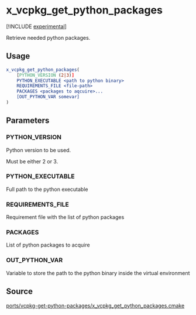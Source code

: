 # x_vcpkg_get_python_packages

[!INCLUDE [experimental](../../../includes/experimental.md)]

Retrieve needed python packages.

## Usage
```cmake
x_vcpkg_get_python_packages(
    [PYTHON_VERSION (2|3)]
    PYTHON_EXECUTABLE <path to python binary>
    REQUIREMENTS_FILE <file-path>
    PACKAGES <packages to aqcuire>...
    [OUT_PYTHON_VAR somevar]
)
```
## Parameters

### PYTHON_VERSION
Python version to be used.

Must be either 2 or 3.

### PYTHON_EXECUTABLE
Full path to the python executable 

### REQUIREMENTS_FILE
Requirement file with the list of python packages

### PACKAGES
List of python packages to acquire

### OUT_PYTHON_VAR
Variable to store the path to the python binary inside the virtual environment

## Source
[ports/vcpkg-get-python-packages/x\_vcpkg\_get\_python\_packages.cmake](https://github.com/Microsoft/vcpkg/blob/master/ports/vcpkg-get-python-packages/x_vcpkg_get_python_packages.cmake)
